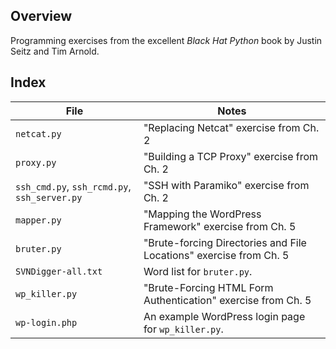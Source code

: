 ## Overview
Programming exercises from the excellent _Black Hat Python_ book by Justin Seitz and Tim Arnold.

## Index
| File | Notes |
| ---- | ----- |
| `netcat.py` | "Replacing Netcat" exercise from Ch. 2 |
| `proxy.py` | "Building a TCP Proxy" exercise from Ch. 2 |
| `ssh_cmd.py`, `ssh_rcmd.py`, `ssh_server.py` | "SSH with Paramiko" exercise from Ch. 2 |
| `mapper.py` | "Mapping the WordPress Framework" exercise from Ch. 5 |
| `bruter.py` | "Brute-forcing Directories and File Locations" exercise from Ch. 5 |
| `SVNDigger-all.txt` | Word list for `bruter.py`. |
| `wp_killer.py` | "Brute-Forcing HTML Form Authentication" exercise from Ch. 5 |
| `wp-login.php` | An example WordPress login page for `wp_killer.py`. |
